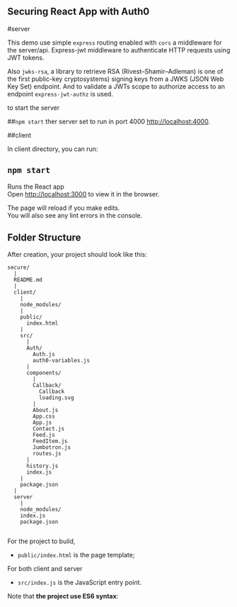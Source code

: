 


## Securing React App with Auth0

#server <br>

This demo use simple `express` routing enabled with `cors` a middleware for the server/api. Express-jwt middleware to authenticate HTTP requests using JWT tokens.  

Also `jwks-rsa`, a library to retrieve RSA (Rivest–Shamir–Adleman) is one of the first public-key cryptosystems) signing keys from a JWKS (JSON Web Key Set) endpoint. And to validate a JWTs scope to authorize access to an endpoint `express-jwt-authz` is used.

to start the server 

##`npm start`
ther server set to run in port 4000 [http://localhost:4000](http://localhost:4000).

##client

In client directory, you can run:

## `npm start`

Runs the React app <br>
Open [http://localhost:3000](http://localhost:3000) to view it in the browser.

The page will reload if you make edits.<br>
You will also see any lint errors in the console.


## Folder Structure

After creation, your project should look like this:

```
secure/
  |
  README.md
  |
  client/
    |   
    node_modules/
    |
    public/
      index.html
    |
    src/
      |
      Auth/
        Auth.js
        auth0-variables.js
      |        
      components/
        |
        Callback/
          Callback
          loading.svg
        |
        About.js
        App.css
        App.js
        Contact.js
        Feed.js
        FeedItem.js
        Jumbotron.js
        routes.js
      |
      history.js
      index.js
    |
    package.json
  |
  server
    |
    node_modules/
    index.js
    package.json
   
```

For the project to build,

* `public/index.html` is the page template;

For both client and server 
* `src/index.js` is the JavaScript entry point.



Note that **the project use ES6 syntax**:

